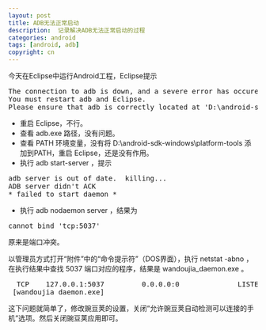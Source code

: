 ```yaml
---
layout: post
title: ADB无法正常启动
description:  记录解决ADB无法正常启动的过程
categories: android
tags: [android, adb]
copyright: cn
---
```


今天在Eclipse中运行Android工程，Eclipse提示

<pre>
The connection to adb is down, and a severe error has occured.
You must restart adb and Eclipse.
Please ensure that adb is correctly located at 'D:\android-sdk-windows\platform-tools\adb.exe' and can be executed.
</pre>

* 重启 Eclipse，不行。
* 查看 adb.exe 路径，没有问题。
* 查看 PATH 环境变量，没有将 D:\android-sdk-windows\platform-tools 添加到PATH，重启 Eclipse，还是没有作用。
* 执行 adb start-server ，提示

<pre>
adb server is out of date.  killing...
ADB server didn't ACK
* failed to start daemon *
</pre>

* 执行 adb nodaemon server ，结果为

<pre>
cannot bind 'tcp:5037'
</pre>

原来是端口冲突。

以管理员方式打开“附件”中的“命令提示符”（DOS界面），执行 netstat -abno ，在执行结果中查找 5037 端口对应的程序，结果是 wandoujia_daemon.exe 。
<pre>
  TCP    127.0.0.1:5037         0.0.0.0:0              LISTENING       5620
 [wandoujia_daemon.exe]
</pre>

这下问题就简单了，修改豌豆荚的设置，关闭“允许豌豆荚自动检测可以连接的手机”选项。然后关闭豌豆荚应用即可。
